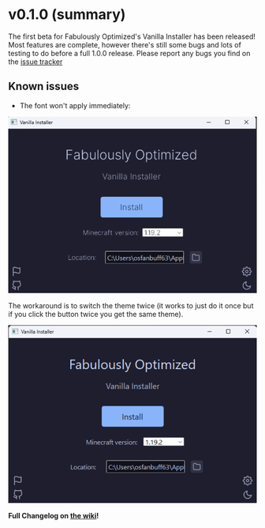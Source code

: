 # v0.1.0 (summary)

The first beta for Fabulously Optimized's Vanilla Installer has been released! Most features are complete, however there's still some bugs and lots of testing to do before a full 1.0.0 release. Please report any bugs you find on the [issue tracker](https://github.com/Fabulously-Optimized/vanilla-installer/issues/new/choose)

## Known issues

- The font won't apply immediately:

![Font not applying](assets/broken_font.png)

The workaround is to switch the theme twice (it works to just do it once but if you click the button twice you get the same theme).

![Font applied](assets/normal_font.png)

**Full Changelog on [the wiki](https://fabulously-optimized.gitbook.io/vanilla-installer/0.1.0/full)!**
